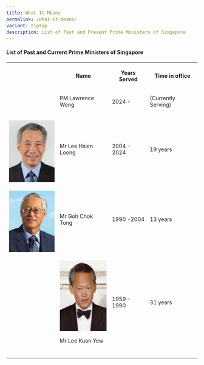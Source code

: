 ```yaml
---
title: What It Means
permalink: /what-it-means/
variant: tiptap
description: List of Past and Present Prime Ministers of Singapore
---
```

<h4><strong>List of Past and Current Prime Ministers of Singapore</strong></h4>
<table style="minWidth: 100px">
<colgroup>
<col>
<col>
<col>
<col>
</colgroup>
<tbody>
<tr>
<th rowspan="1" colspan="1">
<p></p>
</th>
<th rowspan="1" colspan="1">
<p>Name</p>
</th>
<th rowspan="1" colspan="1">
<p>Years Served</p>
</th>
<th rowspan="1" colspan="1">
<p>Time in office</p>
</th>
</tr>
<tr>
<td rowspan="1" colspan="1">
<p></p>
</td>
<td rowspan="1" colspan="1">
<p></p>
<p>PM Lawrence Wong</p>
</td>
<td rowspan="1" colspan="1">
<p>2024 -</p>
</td>
<td rowspan="1" colspan="1">
<p>(Currently Serving)</p>
</td>
</tr>
<tr>
<td rowspan="1" colspan="1">
<p></p>
<div class="isomer-image-wrapper">
<img style="width: 100%" height="auto" width="100%" alt="" src="/images/Mr_LEE_Hsien_Loong.jpg">
</div>
</td>
<td rowspan="1" colspan="1">
<p>Mr Lee Hsien Loong</p>
</td>
<td rowspan="1" colspan="1">
<p>2004 - 2024</p>
</td>
<td rowspan="1" colspan="1">
<p>19 years</p>
</td>
</tr>
<tr>
<td rowspan="1" colspan="1">
<p></p>
<div class="isomer-image-wrapper">
<img style="width: 100%" height="auto" width="100%" alt="" src="/images/Mr_GOH_Chok_Tong.png">
</div>
</td>
<td rowspan="1" colspan="1">
<p></p>
<p></p>
<p></p>
<p>Mr Goh Chok Tong</p>
</td>
<td rowspan="1" colspan="1">
<p>1990 -2004</p>
</td>
<td rowspan="1" colspan="1">
<p>13 years</p>
</td>
</tr>
<tr>
<td rowspan="1" colspan="1">
<p></p>
</td>
<td rowspan="1" colspan="1">
<p></p>
<div class="isomer-image-wrapper">
<img style="width: 100%" height="auto" width="100%" alt="" src="/images/Prime_Minister_Lee_Kuan_Yew_of_Singapore.jpg">
</div>
<p>Mr Lee Kuan Yew</p>
</td>
<td rowspan="1" colspan="1">
<p></p>
<p></p>
<p>1959 - 1990</p>
</td>
<td rowspan="1" colspan="1">
<p></p>
<p></p>
<p>31 years</p>
</td>
</tr>
<tr>
<td rowspan="1" colspan="1">
<p></p>
</td>
<td rowspan="1" colspan="1">
<p></p>
</td>
<td rowspan="1" colspan="1">
<p></p>
</td>
<td rowspan="1" colspan="1">
<p></p>
</td>
</tr>
</tbody>
</table>
<p></p>